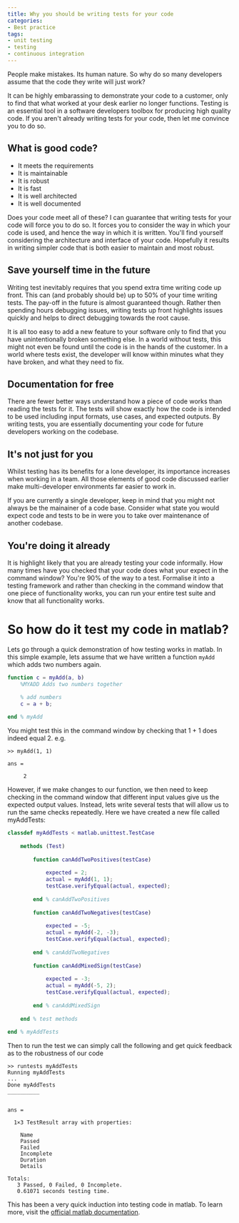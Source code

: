 ```yaml
---
title: Why you should be writing tests for your code
categories:
- Best practice
tags:
- unit testing
- testing
- continuous integration
---
```


People make mistakes. Its human nature. So why do so many developers assume that the code they write will just work?

It can be highly embarassing to demonstrate your code to a customer, only to find that what worked at your desk earlier no longer functions. Testing is an essential tool in a software developers toolbox for producing high quality code. If you aren't already writing tests for your code, then let me convince you to do so.

## What is good code?
* It meets the requirements
* It is maintainable
* It is robust
* It is fast
* It is well architected
* It is well documented

Does your code meet all of these? I can guarantee that writing tests for your code will force you to do so. It forces you to consider the way in which your code is used, and hence the way in which it is written. You'll find yourself considering the architecture and interface of your code. Hopefully it results in writing simpler code that is both easier to maintain and most robust.

## Save yourself time in the future
Writing test inevitably requires that you spend extra time writing code up front. This can (and probably should be) up to 50% of your time writing tests. The pay-off in the future is almost guaranteed though. Rather then spending hours debugging issues, writing tests up front highlights issues quickly and helps to direct debugging towards the root cause.

It is all too easy to add a new feature to your software only to find that you have unintentionally broken something else. In a world without tests, this might not even be found until the code is in the hands of the customer. In a world where tests exist, the developer will know within minutes what they have broken, and what they need to fix.

## Documentation for free
There are fewer better ways understand how a piece of code works than reading the tests for it. The tests will show exactly how the code is intended to be used including input formats, use cases, and expected outputs. By writing tests, you are essentially documenting your code for future developers working on the codebase.

## It's not just for you
Whilst testing has its benefits for a lone developer, its importance increases when working in a team. All those elements of good code discussed earlier make multi-developer environments far easier to work in.

If you are currently a single developer, keep in mind that you might not always be the mainainer of a code base. Consider what state you would expect code and tests to be in were you to take over maintenance of another codebase.

## You're doing it already
It is highlight likely that you are already testing your code informally. How many times have you checked that your code does what your expect in the command window? You're 90% of the way to a test. Formalise it into a testing framework and rather than checking in the command window that one piece of functionality works, you can run your entire test suite and know that all functionality works.

# So how do it test my code in matlab?
Lets go through a quick demonstration of how testing works in matlab. In this simple example, lets assume that we have written a function `myAdd` which adds two numbers again.

``` matlab
function c = myAdd(a, b)
    %MYADD Adds two numbers together

    % add numbers
    c = a + b;
		
end % myAdd
```

You might test this in the command window by checking that 1 + 1 does indeed equal 2. e.g.
```
>> myAdd(1, 1)

ans =

     2
```

However, if we make changes to our function, we then need to keep checking in the command window that different input values give us the expected output values. Instead, lets write several tests that will allow us to run the same checks repeatedly. Here we have created a new file called myAddTests:
```matlab
classdef myAddTests < matlab.unittest.TestCase
    
    methods (Test)
        
        function canAddTwoPositives(testCase)
            
            expected = 2;
            actual = myAdd(1, 1);
            testCase.verifyEqual(actual, expected);
            
        end % canAddTwoPositives
        
        function canAddTwoNegatives(testCase)
            
            expected = -5;
            actual = myAdd(-2, -3);
            testCase.verifyEqual(actual, expected);
            
        end % canAddTwoNegatives
        
        function canAddMixedSign(testCase)
        
            expected = -3;
            actual = myAdd(-5, 2);
            testCase.verifyEqual(actual, expected);
            
        end % canAddMixedSign
        
    end % test methods
    
end % myAddTests
```

Then to run the test we can simply call the following and get quick feedback as to the robustness of our code
```
>> runtests myAddTests
Running myAddTests
...
Done myAddTests
__________


ans = 

  1×3 TestResult array with properties:

    Name
    Passed
    Failed
    Incomplete
    Duration
    Details

Totals:
   3 Passed, 0 Failed, 0 Incomplete.
   0.61071 seconds testing time.
```

This has been a very quick induction into testing code in matlab. To learn more, visit the [official matlab documentation](https://au.mathworks.com/help/matlab/matlab_prog/write-simple-test-case-using-classes.html).